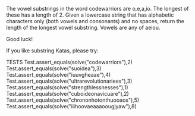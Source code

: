 The vowel substrings in the word codewarriors are o,e,a,io. The longest of these has a length of 2. Given a lowercase string that has alphabetic characters only (both vowels and consonants) and no spaces, return the length of the longest vowel substring. Vowels are any of aeiou.

Good luck!

If you like substring Katas, please try:

TESTS
Test.assert_equals(solve("codewarriors"),2)
Test.assert_equals(solve("suoidea"),3)
Test.assert_equals(solve("iuuvgheaae"),4)
Test.assert_equals(solve("ultrarevolutionariees"),3)
Test.assert_equals(solve("strengthlessnesses"),1)
Test.assert_equals(solve("cuboideonavicuare"),2)
Test.assert_equals(solve("chrononhotonthuooaos"),5)
Test.assert_equals(solve("iiihoovaeaaaoougjyaw"),8)
